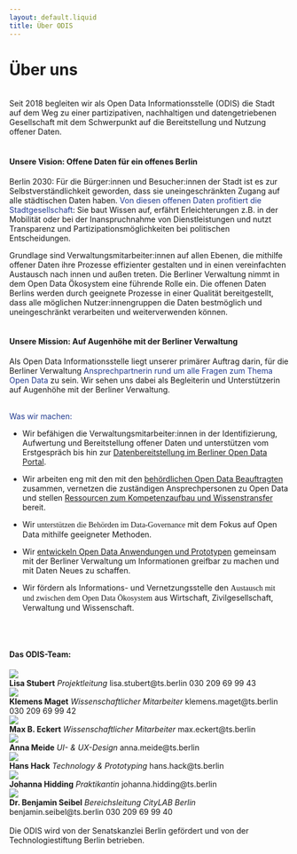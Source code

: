 ```yaml
---
layout: default.liquid
title: Über ODIS
---
```


# Über uns

<br>
Seit 2018 begleiten wir als Open Data Informationsstelle (ODIS) die Stadt auf dem Weg zu einer partizipativen, nachhaltigen und datengetriebenen Gesellschaft mit dem Schwerpunkt auf die Bereitstellung und Nutzung offener Daten. 
<br><br>

#### <span style="">**Unsere Vision**: Offene Daten für ein offenes Berlin</span>

Berlin 2030: Für die Bürger:innen und Besucher:innen der Stadt ist es zur Selbstverständlichkeit geworden, dass sie uneingeschränkten Zugang auf alle städtischen Daten haben. <span style="color:#213A8F;">Von diesen offenen Daten profitiert die Stadtgesellschaft</span>: Sie baut Wissen auf, erfährt Erleichterungen z.B. in der Mobilität oder bei der Inanspruchnahme von Dienstleistungen und nutzt Transparenz und Partizipationsmöglichkeiten bei politischen Entscheidungen.

Grundlage sind Verwaltungsmitarbeiter:innen auf allen Ebenen, die mithilfe offener Daten ihre Prozesse effizienter gestalten und in einen vereinfachten Austausch nach innen und außen treten. Die Berliner Verwaltung nimmt in dem Open Data Ökosystem eine führende Rolle ein.
Die offenen Daten Berlins werden durch geeignete Prozesse in einer Qualität bereitgestellt, dass alle möglichen Nutzer:innengruppen die Daten bestmöglich und uneingeschränkt verarbeiten und weiterverwenden können.
<br><br>

#### <span style="">**Unsere Mission**: Auf Augenhöhe mit der Berliner Verwaltung</span>

Als Open Data Informationsstelle liegt unserer primärer Auftrag darin, für die Berliner Verwaltung <span style="color:#213A8F;">Ansprechpartnerin rund um alle Fragen zum Thema Open Data</span> zu sein. Wir sehen uns dabei als Begleiterin und Unterstützerin auf Augenhöhe mit der Berliner Verwaltung.
<br><br>

<span style="color:#213A8F;">Was wir machen:</span>

- Wir befähigen die Verwaltungsmitarbeiter:innen in der Identifizierung, Aufwertung und Bereitstellung offener Daten und unterstützen vom Erstgespräch bis hin zur [Datenbereitstellung im Berliner Open Data Portal](https://daten.berlin.de/).

- Wir arbeiten eng mit den mit den [behördlichen Open Data Beauftragten](https://www.berlin.de/sen/wirtschaft/digitalisierung/open-data/open-data-beauftragte/) zusammen,
  vernetzen die zuständigen Ansprechpersonen zu Open Data und stellen [Ressourcen zum Kompetenzaufbau und Wissenstransfer](https://odis-berlin.de/ressourcen/) bereit.
- Wir <span style="font-family:Clan Medium">unterstützen die Behörden im Data-Governance</span> mit dem Fokus auf Open Data mithilfe geeigneter Methoden.
- Wir [entwickeln Open Data Anwendungen und Prototypen](https://odis-berlin.de/projekte/) gemeinsam mit der Berliner Verwaltung um Informationen greifbar zu machen und mit Daten Neues zu schaffen.
- Wir fördern als Informations- und Vernetzungsstelle den <span style="font-family:Clan Medium">Austausch mit und zwischen dem Open Data Ökosystem</span> aus Wirtschaft, Zivilgesellschaft, Verwaltung und Wissenschaft.

<br><br>

#### Das ODIS-Team:

<div class="profiles-wrapper">
					<div class="profile-wrapper mt-2">
						<img class="profile-image" src="/assets/images/page/profile-lisa.jpg">
						<div class="profile-desc-wrapper-2">
							<span><b>Lisa Stubert</b></span>
							<span><em>Projektleitung</em></span>
							<span>lisa.stubert@ts.berlin</span>
							<span>030 209 69 99 43</span>
						</div>
					</div>
					<div class="profile-wrapper mt-2">
						<img class="profile-image" src="/assets/images/page/profile-klemens.jpg">
						<div class="profile-desc-wrapper-2">
							<span><b>Klemens Maget</b></span>
							<span><em>Wissenschaftlicher Mitarbeiter</em></span>
							<span>klemens.maget@ts.berlin</span>
							<span>030 209 69 99 42</span>
						</div>
					</div>
					<div class="profile-wrapper mt-2">
						<img class="profile-image" src="/assets/images/page/profile-max.jpg">
						<div class="profile-desc-wrapper-2">
							<span><b>Max B. Eckert</b></span>
							<span><em>Wissenschaftlicher Mitarbeiter</em></span>
							<span>max.eckert@ts.berlin</span>
						</div>
					</div>
					<div class="profile-wrapper mt-2">
						<img class="profile-image" src="/assets/images/page/profile_anna.png">
						<div class="profile-desc-wrapper-2">
							<span><b>Anna Meide</b></span>
							<span><em>UI- & UX-Design</em></span>
							<span>anna.meide@ts.berlin</span>
						</div>
					</div>	
					<div class="profile-wrapper mt-2">
						<img class="profile-image" src="/assets/images/page/profile-hans.jpg">
						<div class="profile-desc-wrapper-2">
							<span><b>Hans Hack</b></span>
							<span><em>Technology & Prototyping</em></span>
							<span>hans.hack@ts.berlin</span>
						</div>
					</div>		
					<div class="profile-wrapper mt-2">
						<img class="profile-image" src="/assets/images/page/profile_Hidding_Johanna.png">
						<div class="profile-desc-wrapper-2">
							<span><b>Johanna Hidding</b></span>
							<span><em>Praktikantin</em></span>
							<span>johanna.hidding@ts.berlin</span>
						</div>
					</div>								
					<div class="profile-wrapper mt-2">
						<img class="profile-image" src="/assets/images/page/profile_ben.png">
						<div class="profile-desc-wrapper-2">
							<span><b>Dr. Benjamin Seibel</b></span>
							<span><em>Bereichsleitung CityLAB Berlin</em></span>
							<span>benjamin.seibel@ts.berlin</span>
							<span>030 209 69 99 40</span>
						</div>
					</div>
				</div>

<br>
Die ODIS wird von der Senatskanzlei Berlin gefördert und von der Technologiestiftung Berlin betrieben.
